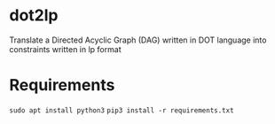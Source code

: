 # dot2lp
Translate a Directed Acyclic Graph (DAG) written in DOT language into constraints written in lp format

# Requirements
`sudo apt install python3`
`pip3 install -r requirements.txt`
